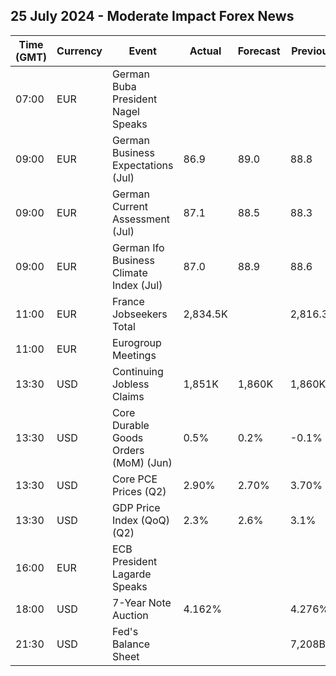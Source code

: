 ## 25 July 2024 - Moderate Impact Forex News

| Time (GMT) | Currency | Event | Actual | Forecast | Previous |
|------|----------|-------|--------|----------|----------|
| 07:00 | EUR | German Buba President Nagel Speaks |  |  |  |
| 09:00 | EUR | German Business Expectations (Jul) | 86.9 | 89.0 | 88.8 |
| 09:00 | EUR | German Current Assessment (Jul) | 87.1 | 88.5 | 88.3 |
| 09:00 | EUR | German Ifo Business Climate Index (Jul) | 87.0 | 88.9 | 88.6 |
| 11:00 | EUR | France Jobseekers Total | 2,834.5K |  | 2,816.3K |
| 11:00 | EUR | Eurogroup Meetings |  |  |  |
| 13:30 | USD | Continuing Jobless Claims | 1,851K | 1,860K | 1,860K |
| 13:30 | USD | Core Durable Goods Orders (MoM) (Jun) | 0.5% | 0.2% | -0.1% |
| 13:30 | USD | Core PCE Prices (Q2) | 2.90% | 2.70% | 3.70% |
| 13:30 | USD | GDP Price Index (QoQ) (Q2) | 2.3% | 2.6% | 3.1% |
| 16:00 | EUR | ECB President Lagarde Speaks |  |  |  |
| 18:00 | USD | 7-Year Note Auction | 4.162% |  | 4.276% |
| 21:30 | USD | Fed's Balance Sheet |  |  | 7,208B |
